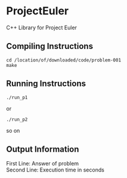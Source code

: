 # ProjectEuler
C++ Library for Project Euler  

## Compiling Instructions
```
cd /location/of/downloaded/code/problem-001
make
```

## Running Instructions
```
./run_p1
```
or  
```
./run_p2
```
so on  

## Output Information
First Line: Answer of problem  
Second Line: Execution time in seconds  